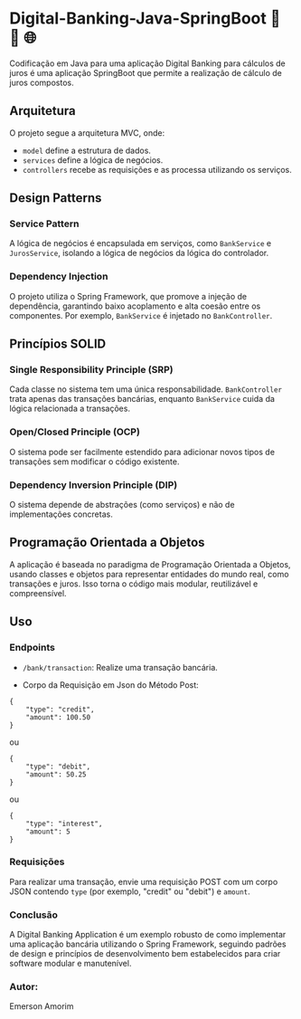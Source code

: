 # Digital-Banking-Java-SpringBoot 🚀 🔄 🌐

Codificação em Java para uma aplicação Digital Banking para cálculos de juros é uma aplicação SpringBoot que permite a realização de cálculo de juros compostos.

## Arquitetura

O projeto segue a arquitetura MVC, onde:
- `model` define a estrutura de dados.
- `services` define a lógica de negócios.
- `controllers` recebe as requisições e as processa utilizando os serviços.

## Design Patterns

### Service Pattern

A lógica de negócios é encapsulada em serviços, como `BankService` e `JurosService`, isolando a lógica de negócios da lógica do controlador.

### Dependency Injection

O projeto utiliza o Spring Framework, que promove a injeção de dependência, garantindo baixo acoplamento e alta coesão entre os componentes. Por exemplo, `BankService` é injetado no `BankController`.

## Princípios SOLID

### Single Responsibility Principle (SRP)

Cada classe no sistema tem uma única responsabilidade. `BankController` trata apenas das transações bancárias, enquanto `BankService` cuida da lógica relacionada a transações.

### Open/Closed Principle (OCP)

O sistema pode ser facilmente estendido para adicionar novos tipos de transações sem modificar o código existente.

### Dependency Inversion Principle (DIP)

O sistema depende de abstrações (como serviços) e não de implementações concretas.

## Programação Orientada a Objetos

A aplicação é baseada no paradigma de Programação Orientada a Objetos, usando classes e objetos para representar entidades do mundo real, como transações e juros. Isso torna o código mais modular, reutilizável e compreensível.

## Uso

### Endpoints

- `/bank/transaction`: Realize uma transação bancária.

- Corpo da Requisição em Json do Método Post:
```
{
    "type": "credit",
    "amount": 100.50
}
```
ou
```
{
    "type": "debit",
    "amount": 50.25
}
```
ou
```
{
    "type": "interest",
    "amount": 5
}
```

### Requisições

Para realizar uma transação, envie uma requisição POST com um corpo JSON contendo `type` (por exemplo, "credit" ou "debit") e `amount`.

### Conclusão

A Digital Banking Application é um exemplo robusto de como implementar uma aplicação bancária utilizando o Spring Framework, seguindo padrões de design e princípios de desenvolvimento bem estabelecidos para criar software modular e manutenível.

### Autor:
Emerson Amorim
